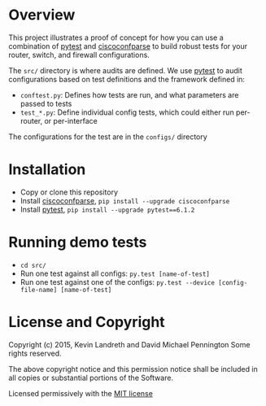 Overview
========

This project illustrates a proof of concept for how you can use a combination 
of [pytest] and [ciscoconfparse] to build robust tests for your router, switch,
and firewall configurations.

The ``src/`` directory  is where audits are defined.  We use [pytest] to audit 
configurations based on test definitions and the framework defined in:

- ``conftest.py``: Defines how tests are run, and what parameters are passed to tests
- ``test_*.py``: Define individual config tests, which could either run per-router, or per-interface

The configurations for the test are in the ``configs/`` directory

Installation
============

- Copy or clone this repository
- Install [ciscoconfparse], ``pip install --upgrade ciscoconfparse``
- Install [pytest], ``pip install --upgrade pytest==6.1.2``

Running demo tests
==================

- ``cd src/``
- Run one test against all configs: ``py.test [name-of-test]``
- Run one test against one of the configs: ``py.test --device [config-file-name] [name-of-test]``

License and Copyright
=====================

Copyright (c) 2015, Kevin Landreth and David Michael Pennington
Some rights reserved.

The above copyright notice and this permission notice shall be included in
all copies or substantial portions of the Software.

Licensed permissively with the [MIT license]

[pytest]: https://pytest.org/ "pytest"
[ciscoconfparse]: http://github.com/mpenning/ciscoconfparse/ "ciscoconfparse"
[MIT license]: http://opensource.org/licenses/MIT
